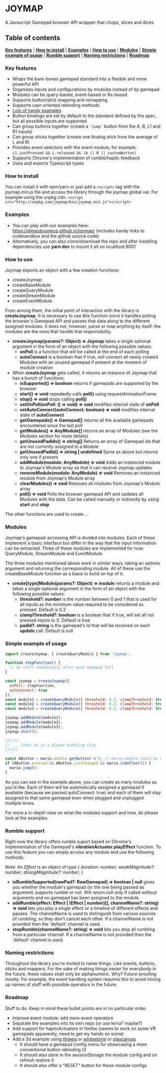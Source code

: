 # JOYMAP

A Javascript Gamepad browser API wrapper that chops, slices and dices

## Table of contents

**[Key features](#key-features)** |
**[How to install](#how-to-install)** |
**[Examples](#examples)** |
**[How to use](#how-to-use)** |
**[Modules](#modules)** |
**[Simple example of usage](#simple-example-of-usage)** |
**[Rumble support](#rumble-support)** |
**[Naming restrictions](#naming-restrictions)** |
**[Roadmap](#roadmap)**

### Key features

* Wraps the bare-bones gamepad standard into a flexible and more powerful API
* Organizes inputs and configurations by modules instead of by gamepad
* Modules can be query-based, event-based or Rx-based
* Supports button/stick mapping and remapping
* Supports user-oriented rebinding methods
* [Lots of handy examples](https://diegodoumecq.github.io/joymap/)
* Button bindings are set by default to the standard defined by the spec, but all possible inputs are supported
* Can group buttons together (create a `'Jump'` button from the A, B, L1 and R1 inputs)
* Can group sticks together (create one Analog stick from the average of L and R)
* Provides event selectors with the event module, for example: `L1.justPressed && L.released && (A || B || customButton)`
* Supports Chrome's implementation of rumble/haptic feedback
* Uses and exports Typescript types

### How to install

You can install it with npm/yarn or just add a `<script>` tag with the joymap.min.js file and access the library through the joymap global var. For example using the unpkg cdn: `<script src="http://unpkg.com/joymap/bin/joymap.min.js"></script>`

### Examples

* You can play with our examples here: https://diegodoumecq.github.io/joymap/ (includes handy links to codesandbox and the github source code)
* Alternatively, you can also clone/download the repo and after installing dependencies use **yarn dev** to mount it all on localhost:9001

### How to use

Joymap exports an object with a few creation functions:

* createJoymap
* createBaseModule
* createQueryModule
* createStreamModule
* createEventModule

From among them, the initial point of interaction with the library is **createJoymap**. It is necessary to use this function since it handles polling the browser's Gamepad API and passes that data along to the different assigned modules. It does not, however, parse or map anything by itself: the modules are the ones that handle that responsibility.

* **createJoymap(params?: Object) => Joymap** takes a single optional argument in the form of an object with the following possible values:
  * **onPoll** is a function that will be called at the end of each polling
  * **autoConnect** is a boolean that if true, will connect all newly created Modules with an unused gamepad if present at the moment of module creation
* When **createJoymap** gets called, it returns an instance of Joymap that has a bunch of functions:
  * **isSupported() => boolean** returns if gamepads are supported by the browser
  * **start() => void** repeatedly calls **poll()** using requestAnimationFrame
  * **stop() => void** stops calling **poll()**
  * **setOnPoll(onPoll: () => void) => void** modifies internal state of **onPoll**
  * **setAutoConnect(autoConnect: boolean) => void** modifies internal state of **autoConnect**
  * **getGamepads() => Gamepad[]** returns all the available gamepads encountered since the last poll
  * **getModules() => AnyModule[]** returns an array of Modules (see the Modules section for more details)
  * **getUnusedPadIds() => string[]** Returns an array of Gamepad ids that are not currently assigned to a Module
  * **getUnusedPadId() => string | undefined** Same as above but returns only one if present
  * **addModule(module: AnyModule) => void** Adds an instanced module to Joymap's Module array so that it can receive Joymap updates
  * **removeModule(module: AnyModule) => void** Removes an instanced module from Joymap's Module array
  * **clearModules() => void** Removes all modules from Joymap's Module array
  * **poll() => void** Polls the browser gamepad API and updates all Modules with the data. Can be called manually or indirectly by using **start** and **stop**

The other functions are used to create ...

### Modules

Joymap's gamepad-accessing API is divided into modules. Each of these implement a basic interface but differ in the way that the input information can be extracted. Three of these modules are implemented for now: QueryModule, StreamModule and EventModule.

The three modules mentioned above work in similar ways, taking an options argument and returning the corresponding module. All of these use the createBaseModule function as a basis to build on top of it.

* **create[type]Module(params?: Object) => module** returns a module and takes a single optional argument in the form of an object with the following possible values:
  * **threshold?: number** is the number between 0 and 1 that is used for all inputs as the minimum value required to be considered as pressed. Default is 0.2
  * **clampThreshold?: boolean** is a boolean that if true, will set all not pressed inputs to 0. Default is true
  * **padId?: string** is the gamepad's Id that will be received on each **update** call. Default is null

### Simple example of usage

```javascript
import createJoymap, { createQueryModule } from 'joymap';

function stepFunction() {
  // do stuff immediately after each Gamepad Poll
}

const joymap = createJoymap({
  onPoll: stepFunction,
  autoConnect: true
});
const module1 = createQueryModule({ threshold: 0.2, clampThreshold: true });
const module2 = createQueryModule({ threshold: 0.2, clampThreshold: true });
const module3 = createQueryModule({ threshold: 0.2, clampThreshold: true });

joymap.addModule(module1);
joymap.addModule(module2);
joymap.addModule(module3);
joymap.start();

//////
// ... later on in a player-handling file
//////

const AButton = mario.module.getButton('A'); // mario.module could be module1 from above
if (AButton.pressed && AButton.justChanged && mario.isOnFloor()) {
  mario.jump();
}
```

As you can see in the example above, you can create as many modules as you'd like. Each of them will be automatically assigned a gamepad if available (because we passed autoConnect: true) and each of them will stay assigned to that same gamepad even when plugged and unplugged multiple times.

For more a in-depth view on what the modules support and how, do please look at the examples.

### Rumble support

Right now the library offers rumble suport based on Chrome's implementation of the Gamepad's **vibrationActuator.playEffect** function. To use this feature you can simply access any module and use the following methods:

  Note: An *Effect* is an object of type *{ duration: number; weakMagnitude?: number; strongMagnitude?: number; }*

* **isRumbleSupported(rawPad?: RawGamepad) => boolean | null** gives you whether the module's gamepad (or the one being passed as argument) supports rumble or not. Will return null only if called without arguments and no gamepad has been assigned to the module.
* **addRumble(effect: Effect | (Effect | number)[], channelName?: string) => void** lets you play a single effect or a timeline of different effects and pauses. The channelName is used to distinguish from various sources of rumbling, so they don't cancel each other. If a channelName is not provided then the 'default' channel is used.
* **stopRumble(channelName?: string) => void** lets you stop all rumbling from a particular channel. If a channelName is not provided then the 'default' channel is used.

### Naming restrictions

Throughout the library you're invited to name things. Like events, buttons, sticks and mappers. For the sake of making things easier for everybody in the future, these values shall only be alphanumeric. Why? Future-proofing mostly. For example, the event handling system requires this to avoid mixing up names of stuff with possible operators in the future.

### Roadmap

Stuff to do. Keep in mind these bullet points are in no particular order.

* Improve event module: add more event operators
* Separate the examples into its own repo (or use lerna? maybe?)
* Add support for hapticActuators in firefox (seems to work on some VR gamepads apparently, need to get my hands on some)
* Add a 3d example using [threejs](https://github.com/mrdoob/three.js/) or [whitestorm](https://github.com/WhitestormJS/whitestorm.js) or [playcanvas](https://github.com/playcanvas/engine)
  * It should have a gamepad config menu for showcasing a more conventional button rebinding UI
  * It should also store in the sessionStorage the module config and on refresh restore it
  * It should also offer a "RESET" button for these module configs
